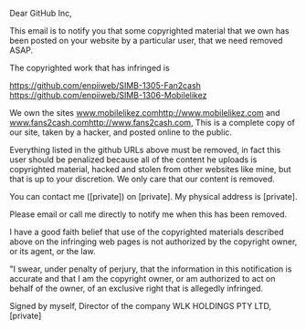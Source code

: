 Dear GitHub Inc,

This email is to notify you that some copyrighted material that we own has been posted on your website by a particular user, that we need removed ASAP.

The copyrighted work that has infringed is

https://github.com/enpiiweb/SIMB-1305-Fan2cash
https://github.com/enpiiweb/SIMB-1306-Mobilelikez

We own the sites www.mobilelikez.com<http://www.mobilelikez.com> and www.fans2cash.com<http://www.fans2cash.com>, This is a complete copy of our site, taken by a hacker, and posted online to the public.

Everything listed in the github URLs above must be removed, in fact this user should be penalized because all of the content he uploads is copyrighted material, hacked and stolen from other websites like mine, but that is up to your discretion. We only care that our content is removed.

You can contact me ([private]) on [private]. My physical address is [private].

Please email or call me directly to notify me when this has been removed.

I have a good faith belief that use of the copyrighted materials described above on the infringing web pages is not authorized by the copyright owner, or its agent, or the law.

"I swear, under penalty of perjury, that the information in this notification is accurate and that I am the copyright owner, or am authorized to act on behalf of the owner, of an exclusive right that is allegedly infringed.

Signed by myself, Director of the company WLK HOLDINGS PTY LTD, [private]

